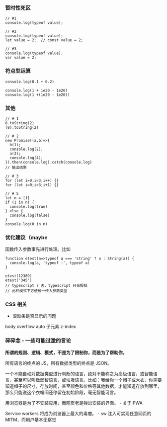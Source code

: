 ### 暂时性死区

``` JS
// #1
console.log(typeof value);

// #2
console.log(typeof value);
let value = 2;  // const value = 2;

// #3
console.log(typeof value);
var value = 2;
```

### 符点型运算

``` JS
console.log(0.1 + 0.2)

console.log(1 + 1e20 - 1e20)
console.log(1 +(1e20 - 1e20))
```

### 其他

``` JS
// # 1
8.toString(2)
(8).toString(2)

// # 2
new Promise((a,b)=>{
  b(1);
  console.log(2);
  a(3);
  console.log(4);
}).then(console.log).catch(console.log)
// 输出结果

// # 3
for (let i=0;i<3;i++) {}
for (let i=0;i<3;i+1) {}

// # 5
let n = [1]
if (1 in n) {
  console.log(true)
} else {
  console.log(false)
}
console.log(0 in n)
```

### 优化建议（maybe

函数传入参数事先进行处理。比如

``` JS
function etest(a=>typeof a === 'string' ? a : String(a)) {
  console.log(a, 'typeof :', typeof a)
}

etest(12389)
etest('345')
// typescript ? 否，typescript 只会报错
// 此种模式下方便统一传入参数类型
```

### CSS 相关

- 滚动条是否显示的问题

body overflow auto
子元素 z-index

### 碎碎念 - 一些可能过激的言论

**所谓的规则、逻辑、模式，不是为了限制你，而是为了帮助你。**

所有语言的终点的 JS，所有数据类型的终点是 JSON。

一个不能自动对数据类型进行判断的语言，绝对不能称之为高级语言，或智能语言，甚至可以叫做弱智语言，或垃圾语言。比如：我给你一个帽子或大衣，你需要知道帽子的尺寸，存放时间，甚至颜色和价格等其他数据，才能知道存放到哪里，那么只能说这个衣帽间还停留在初始阶段，毫无智能可言。

用浏览器是为了不安装应用，而网页老是弹出安装的界面。 - 关于 PWA

Service workers 将成为浏览器上最大的毒瘤。  - sw 注入可实现任意网页的 MITM，而用户基本无察觉